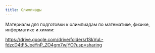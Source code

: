 ```yaml
---
title: Олимпиады
---
```


Материалы для подготовки к олимпиадам по математике, физике, информатике и химии:

<https://drive.google.com/drive/folders/1SkVuL-fdzcD4tF5JoeYnP_ZO4gm7wjYO?usp=sharing>